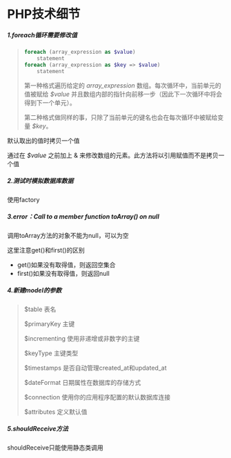 # PHP技术细节

##### 1.foreach循环需要修改值

> ```php
> foreach (array_expression as $value)
>     statement
> foreach (array_expression as $key => $value)
>     statement
> ```
>
> 第一种格式遍历给定的 *array_expression* 数组。每次循环中，当前单元的值被赋给 *$value* 并且数组内部的指针向前移一步（因此下一次循环中将会得到下一个单元）。
>
> 第二种格式做同样的事，只除了当前单元的键名也会在每次循环中被赋给变量 *$key*。

默认取出的值时拷贝一个值

通过在 *$value* 之前加上 & 来修改数组的元素。此方法将以引用赋值而不是拷贝一个值

##### 2.测试时模拟数据库数据

使用factory

##### 3.error：Call to a member function toArray() on null

调用toArray方法的对象不能为null，可以为空

这里注意get()和first()的区别

* get()如果没有取得值，则返回空集合
* first()如果没有取得值，则返回null

##### 4.新建model的参数

> $table		表名
>
> $primaryKey		主键
>
> $incrementing		使用非递增或非数字的主键
>
> $keyType		主键类型
>
> $timestamps		是否自动管理created_at和updated_at
>
> $dateFormat		日期属性在数据库的存储方式
>
> $connection		使用你的应用程序配置的默认数据库连接
>
> $attributes		定义默认值

##### 5.shouldReceive方法

shouldReceive只能使用静态类调用
